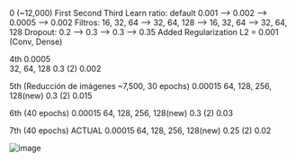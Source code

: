 0 (~12,000)                           First               Second              Third
Learn ratio: default 0.001   -->  0.002         -->  0.0005        --> 0.002
Filtros: 16, 32, 64          -->  32, 64, 128   -->  16, 32, 64    --> 32, 64, 128
Dropout: 0.2                 -->  0.3           -->  0.3           --> 0.35
                                                                 Added Regularization L2 = 0.001 
                                                                           (Conv, Dense)

4th
0.0005        
32, 64, 128
0.3 (2)
0.002

5th (Reducción de imágenes ~7,500, 30 epochs)
0.00015
64, 128, 256, 128(new)
0.3 (2)
0.015

6th (40 epochs)
0.00015
64, 128, 256, 128(new)
0.3 (2)
0.03

7th (40 epochs) ACTUAL
0.00015
64, 128, 256, 128(new)
0.25 (2)
0.02

![image](https://github.com/user-attachments/assets/2799a9dd-430d-49d9-94ed-8a232675b247)


